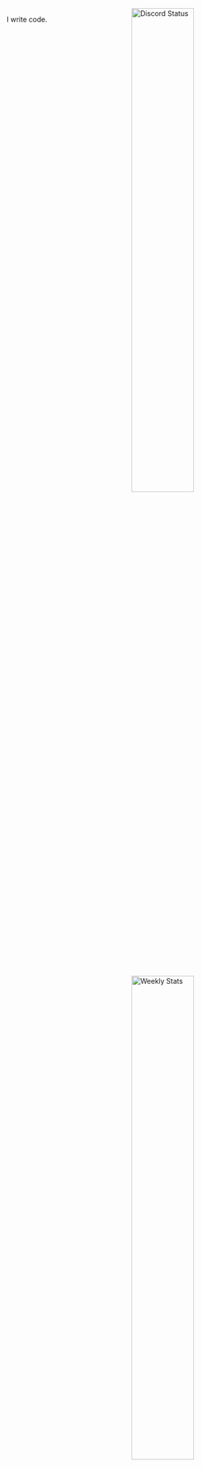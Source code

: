 <a href="https://discord.com/users/535247725562691626" target="_blank">
	<img width="50%" align="right" alt="Discord Status" src="https://lanyard.cnrad.dev/api/535247725562691626?bg=1f1f1f&borderRadius=5px&cache_bust=20250406">
</a>
<a href="https://wakatime.com/@andra" target="_blank">
	<img width="50%" align="right" alt="Weekly Stats" src="https://github-readme-stats.vercel.app/api/wakatime?username=andra&border_radius=5px&theme=dark&bg_color=1f1f1f&border_color=1f1f1f&icon_color=58a6ff&show_icons=true&disable_animations=true&custom_title=Weekly%20Stats">
</a>

I write code.
